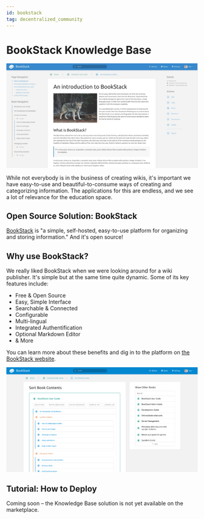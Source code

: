 ```yaml
---
id: bookstack
tag: decentralized_community
---
```


# BookStack Knowledge Base

![](./img/bookstackintro.png)

While not everybody is in the business of creating wikis, it's important we have easy-to-use and beautiful-to-consume ways of creating and categorizing information. The applications for this are endless, and we see a lot of relevance for the education space.

## Open Source Solution: BookStack

[BookStack](https://www.bookstackapp.com/) is "a simple, self-hosted, easy-to-use platform for organizing and storing information." And it's open source!

## Why use BookStack?

We really liked BookStack when we were looking around for a wiki publisher. It's simple but at the same time quite dynamic. Some of its key features include:

- Free & Open Source
- Easy, Simple Interface
- Searchable & Connected
- Configurable
- Multi-lingual
- Integrated Authentification
- Optional Markdown Editor
- & More

You can learn more about these benefits and dig in to the platform on [the BookStack website](https://www.bookstackapp.com/).

![](./img/booksorting.png)

## Tutorial: How to Deploy

Coming soon – the Knowledge Base solution is not yet available on the marketplace.